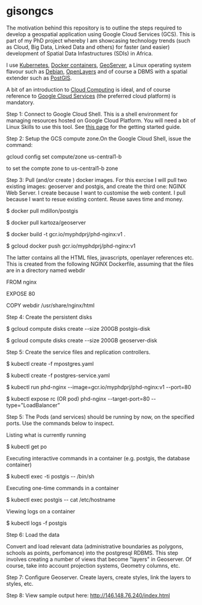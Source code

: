 # gisongcs
The motivation behind this repository is to outline the steps required to develop a geospatial application using Google Cloud Services (GCS). This is part of my PhD project whereby I am showcasing technology trends (such as Cloud, Big Data, Linked Data and others) for faster (and easier) development of Spatial Data Infastructures (SDIs) in Africa.

I use <a href="http://kubernetes.io/" target="_blank">Kubernetes</a>, <a href="https://www.docker.com/" target="_blank">Docker containers</a>, <a href="http://geoserver.org/" target="_blank" >GeoServer</a>, a Linux operating system flavour such as <a href="https://www.debian.org/" target="_blank" >Debian</a>, <a href="https://openlayers.org/" target="_blank" >OpenLayers</a> and of course a DBMS with a spatial extender such as <a href="http://www.postgis.net/" target="_blank">PostGIS</a>.

A bit of an introduction to <a href="https://en.wikipedia.org/wiki/Cloud_computing" target="_blank">Cloud Computing</a> is ideal, and of course reference to <a href="https://cloud.google.com" target="_blank">Google Cloud Services</a> (the preferred cloud platform) is mandatory.

Step 1: Connect to Google Cloud Shell. This is a shell environment for managing resources hosted on Google Cloud Platform. You will need a bit of Linux Skills to use this tool. See <a href="https://cloud.google.com/shell/docs/quickstart" target="_blank"> this page</a> for the getting started guide.

Step 2: Setup the GCS compute zone.On the Google Cloud Shell, issue the command:

gcloud config set compute/zone us-central1-b 

to set the compte zone to us-central1-b zone

Step 3: Pull (and/or create ) docker images. For this exrcise I will pull two existing images: geoserver and postgis, and create the third one: NGINX Web Server. I create because I want to customise the web content. I pull because I want to resue existing content. Reuse saves time and money.

$ docker pull mdillon/postgis

$ docker pull kartoza/geoserver

$ docker build -t gcr.io/myphdprj/phd-nginx:v1 .

$ gcloud docker push gcr.io/myphdprj/phd-nginx:v1

The latter contains all the HTML files, javascripts, openlayer references etc. This is created from the following NGINX Dockerfile, assuming that the files are in a directory named webdir

FROM nginx

EXPOSE 80

COPY webdir /usr/share/nginx/html

Step 4: Create the persistent disks

$ gcloud compute disks create --size 200GB postgis-disk

$ gcloud compute disks create --size 200GB geoserver-disk

Step 5: Create the service files and replication controllers.

$ kubectl create -f mpostgres.yaml

$ kubectl create -f postgres-service.yaml

$ kubectl run phd-nginx --image=gcr.io/myphdprj/phd-nginx:v1 --port=80

$ kubectl expose rc (OR pod) phd-nginx --target-port=80 --type="LoadBalancer”

Step 5: The Pods (and services) should be running by now, on the specified ports. Use the commands below to inspect.

Listing what is currently running

$ kubectl get po

Executing interactive commands in a container (e.g. postgis, the database container)

$ kubectl exec -ti postgis -- /bin/sh

Executing one-time commands in a container

$ kubectl exec postgis -- cat /etc/hostname

Viewing logs on a container

$ kubectl logs -f postgis

Step 6: Load the data

Convert and load relevant data (administrative boundaries as polygons, schools as points, perfomance) into the postgresql RDBMS. This step involves creating a number of views that become "layers" in Geoserver. Of course, take into account projection systems, Geometry columns, etc.

Step 7: Configure Geoserver.  Create layers, create styles, link the layers to styles, etc.

Step 8: View sample output here: http://146.148.76.240/index.html

